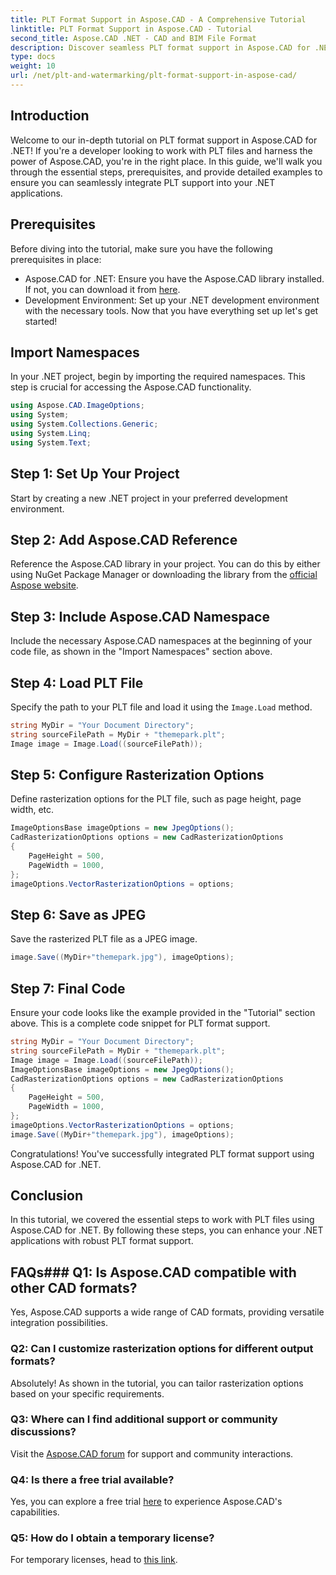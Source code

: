 ```yaml
---
title: PLT Format Support in Aspose.CAD - A Comprehensive Tutorial
linktitle: PLT Format Support in Aspose.CAD - Tutorial
second_title: Aspose.CAD .NET - CAD and BIM File Format
description: Discover seamless PLT format support in Aspose.CAD for .NET. Follow our step-by-step guide for integrating PLT files into your .NET applications effortlessly.
type: docs
weight: 10
url: /net/plt-and-watermarking/plt-format-support-in-aspose-cad/
---
```

## Introduction
Welcome to our in-depth tutorial on PLT format support in Aspose.CAD for .NET! If you're a developer looking to work with PLT files and harness the power of Aspose.CAD, you're in the right place. In this guide, we'll walk you through the essential steps, prerequisites, and provide detailed examples to ensure you can seamlessly integrate PLT support into your .NET applications.
## Prerequisites
Before diving into the tutorial, make sure you have the following prerequisites in place:
- Aspose.CAD for .NET: Ensure you have the Aspose.CAD library installed. If not, you can download it from [here](https://releases.aspose.com/cad/net/).
- Development Environment: Set up your .NET development environment with the necessary tools.
Now that you have everything set up let's get started!
## Import Namespaces
In your .NET project, begin by importing the required namespaces. This step is crucial for accessing the Aspose.CAD functionality.
```csharp
using Aspose.CAD.ImageOptions;
using System;
using System.Collections.Generic;
using System.Linq;
using System.Text;
```
## Step 1: Set Up Your Project
Start by creating a new .NET project in your preferred development environment.
## Step 2: Add Aspose.CAD Reference
Reference the Aspose.CAD library in your project. You can do this by either using NuGet Package Manager or downloading the library from the [official Aspose website](https://purchase.aspose.com/buy).
## Step 3: Include Aspose.CAD Namespace
Include the necessary Aspose.CAD namespaces at the beginning of your code file, as shown in the "Import Namespaces" section above.
## Step 4: Load PLT File
Specify the path to your PLT file and load it using the `Image.Load` method.
```csharp
string MyDir = "Your Document Directory";
string sourceFilePath = MyDir + "themepark.plt";
Image image = Image.Load((sourceFilePath));
```
## Step 5: Configure Rasterization Options
Define rasterization options for the PLT file, such as page height, page width, etc.
```csharp
ImageOptionsBase imageOptions = new JpegOptions();
CadRasterizationOptions options = new CadRasterizationOptions
{
    PageHeight = 500,
    PageWidth = 1000,
};
imageOptions.VectorRasterizationOptions = options;
```
## Step 6: Save as JPEG
Save the rasterized PLT file as a JPEG image.
```csharp
image.Save((MyDir+"themepark.jpg"), imageOptions);
```
## Step 7: Final Code
Ensure your code looks like the example provided in the "Tutorial" section above. This is a complete code snippet for PLT format support.
```csharp
string MyDir = "Your Document Directory";
string sourceFilePath = MyDir + "themepark.plt";
Image image = Image.Load((sourceFilePath));
ImageOptionsBase imageOptions = new JpegOptions();
CadRasterizationOptions options = new CadRasterizationOptions
{
    PageHeight = 500,
    PageWidth = 1000,
};
imageOptions.VectorRasterizationOptions = options;
image.Save((MyDir+"themepark.jpg"), imageOptions);
```
Congratulations! You've successfully integrated PLT format support using Aspose.CAD for .NET.
## Conclusion
In this tutorial, we covered the essential steps to work with PLT files using Aspose.CAD for .NET. By following these steps, you can enhance your .NET applications with robust PLT format support.
## FAQs### Q1: Is Aspose.CAD compatible with other CAD formats?
Yes, Aspose.CAD supports a wide range of CAD formats, providing versatile integration possibilities.
### Q2: Can I customize rasterization options for different output formats?
Absolutely! As shown in the tutorial, you can tailor rasterization options based on your specific requirements.
### Q3: Where can I find additional support or community discussions?
Visit the [Aspose.CAD forum](https://forum.aspose.com/c/cad/19) for support and community interactions.
### Q4: Is there a free trial available?
Yes, you can explore a free trial [here](https://releases.aspose.com/) to experience Aspose.CAD's capabilities.
### Q5: How do I obtain a temporary license?
For temporary licenses, head to [this link](https://purchase.aspose.com/temporary-license/).
